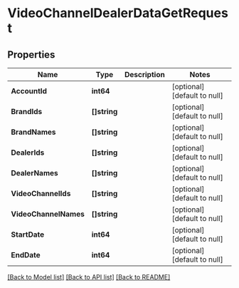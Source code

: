 # VideoChannelDealerDataGetRequest

## Properties
Name | Type | Description | Notes
------------ | ------------- | ------------- | -------------
**AccountId** | **int64** |  | [optional] [default to null]
**BrandIds** | **[]string** |  | [optional] [default to null]
**BrandNames** | **[]string** |  | [optional] [default to null]
**DealerIds** | **[]string** |  | [optional] [default to null]
**DealerNames** | **[]string** |  | [optional] [default to null]
**VideoChannelIds** | **[]string** |  | [optional] [default to null]
**VideoChannelNames** | **[]string** |  | [optional] [default to null]
**StartDate** | **int64** |  | [optional] [default to null]
**EndDate** | **int64** |  | [optional] [default to null]

[[Back to Model list]](../README.md#documentation-for-models) [[Back to API list]](../README.md#documentation-for-api-endpoints) [[Back to README]](../README.md)


